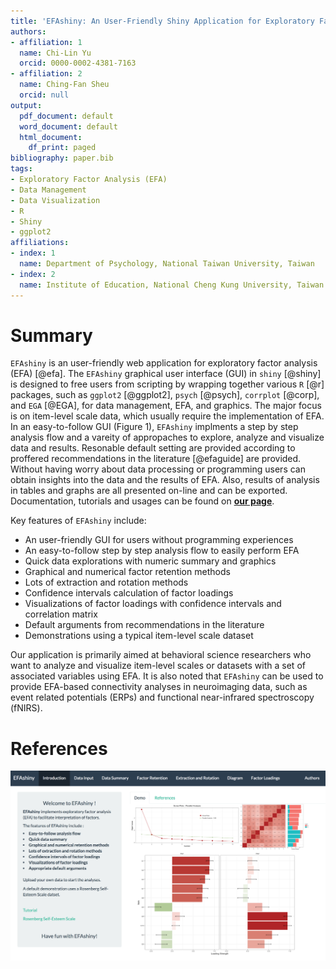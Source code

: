 ```yaml
---
title: 'EFAshiny: An User-Friendly Shiny Application for Exploratory Factor Analysis'
authors:
- affiliation: 1
  name: Chi-Lin Yu
  orcid: 0000-0002-4381-7163
- affiliation: 2
  name: Ching-Fan Sheu
  orcid: null
output:
  pdf_document: default
  word_document: default
  html_document:
    df_print: paged
bibliography: paper.bib
tags:
- Exploratory Factor Analysis (EFA)
- Data Management
- Data Visualization
- R
- Shiny
- ggplot2
affiliations:
- index: 1
  name: Department of Psychology, National Taiwan University, Taiwan
- index: 2
  name: Institute of Education, National Cheng Kung University, Taiwan
---
```


# Summary

`EFAshiny` is an user-friendly web application for exploratory factor analysis (EFA) [@efa]. The `EFAshiny` graphical user interface (GUI) in `shiny` [@shiny] is designed to free users from scripting by wrapping together various `R` [@r] packages, such as `ggplot2` [@ggplot2], `psych` [@psych], `corrplot` [@corp], and `EGA` [@EGA], for data management, EFA, and graphics. The major focus is on item-level scale data, which usually require the implementation of EFA. In an easy-to-follow GUI (Figure 1), `EFAshiny` implments a step by step analysis flow and a vareity of appropaches to explore, analyze and visualize data and results. Resonable default setting are provided according to proffered recommendations in the literature [@efaguide] are provided. Without having worry about data processing or programming users can obtain insights into the data and the results of EFA. Also, results of analysis in tables and graphs are all presented on-line and can be exported. Documentation, tutorials and usages can be found on [**our page**](https://github.com/PsyChiLin/EFAshiny). 

Key features of `EFAshiny` include:

- An user-friendly GUI for users without programming experiences
- An easy-to-follow step by step analysis flow to easily perform EFA 
- Quick data explorations with numeric summary and graphics
- Graphical and numerical factor retention methods
- Lots of extraction and rotation methods
- Confidence intervals calculation of factor loadings
- Visualizations of factor loadings with confidence intervals and correlation matrix
- Default arguments from recommendations in the literature
- Demonstrations using a typical item-level scale dataset 

Our application is primarily aimed at behavioral science researchers who want to analyze and visualize item-level scales or datasets with a set of associated variables using EFA. It is also noted that `EFAshiny` can be used to provide EFA-based connectivity analyses in neuroimaging data, such as event related potentials (ERPs) and functional near-infrared spectroscopy (fNIRS).

# References

![The GUI of `EFAshiny`](Introduction.png)